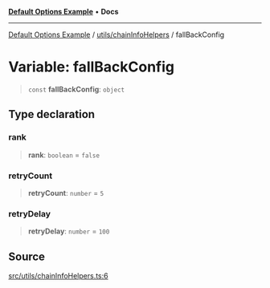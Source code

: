 [**Default Options Example**](../../../README.md) • **Docs**

***

[Default Options Example](../../../modules.md) / [utils/chainInfoHelpers](../README.md) / fallBackConfig

# Variable: fallBackConfig

> `const` **fallBackConfig**: `object`

## Type declaration

### rank

> **rank**: `boolean` = `false`

### retryCount

> **retryCount**: `number` = `5`

### retryDelay

> **retryDelay**: `number` = `100`

## Source

[src/utils/chainInfoHelpers.ts:6](https://github.com/bgd-labs/fe-shared/blob/022d31eeb7e61eeffe2ddf65992458f822122ffc/src/utils/chainInfoHelpers.ts#L6)

